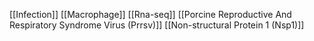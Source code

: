 [[Infection]]
[[Macrophage]]
[[Rna-seq]]
[[Porcine Reproductive And Respiratory Syndrome Virus (Prrsv)]]
[[Non-structural Protein 1 (Nsp1)]]
